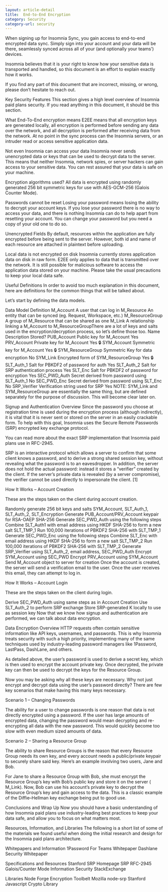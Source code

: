 ```yaml
---
layout: article-detail
title:  End-to-End Encryption
category: Security
category-url: security
---
```


When signing up for Insomnia Sync, you gain access to end-to-end encrypted data sync. Simply sign into your account and your data will be there, seamlessly synced across all of your (and optionally your teams’) devices.

Insomnia believes that it is your right to know how your sensitive data is transported and handled, so this document is an effort to explain exactly how it works.

If you find any part of this document that are incorrect, missing, or wrong, please don’t hesitate to reach out.

Key Security Features
This section gives a high level overview of Insomnia paid plans security. If you read anything in this document, it should be this section.

What End-To-End encryption means
E2EE means that all encryption keys are generated locally, all encryption is performed before sending any data over the network, and all decryption is performed after receiving data from the network. At no point in the sync process can the Insomnia servers, or an intruder read or access sensitive application data.

Not even Insomnia can access your data
Insomnia never sends unencrypted data or keys that can be used to decrypt data to the server. This means that neither Insomnia, network spies, or server hackers can gain access to your sensitive data. You can rest assured that your data is safe on your machine.

Encryption algorithms used?
All data is encrypted using randomly generated 256 bit symmetric keys for use with AES-GCM-256 (Galois Counter Mode).

Passwords cannot be reset
Losing your password means losing the ability to decrypt your account keys. If you lose your password there is no way to access your data, and there is nothing Insomnia can do to help apart from resetting your account. You can change your password but you need a copy of your old one to do so.

Unencrypted Fields
By default, resources within the application are fully encrypted before being sent to the server. However, both id and name of each resource are attached in plaintext before uploading.

Local data is not encrypted on disk
Insomnia currently stores application data on disk in raw form. E2EE only applies to data that is transmitted over the network. It is still possible for malicious software to access the application data stored on your machine. Please take the usual precautions to keep your local data safe.

Useful Definitions
In order to avoid too much explanation in this document, here are definitions for the common things that will be talked about.

Let’s start by defining the data models.

Data Model	Definition
M_Account	A user that can log in
M_Resource	An entity that can be synced (eg. Request, Workspace, etc.)
M_ResourceGroup	A group of M_Resource that can be shared as one
M_Link	A relationship linking a M_Account to M_ResourceGroupThere are a lot of keys and salts used in the encryption/decryption process, so let’s define those too.
Name	Description	Stored?
PUB_Account	Public key for M_Account	Yes
PRV_Account	Private key for M_Account	Yes 🔒
SYM_Account	Symmetric key for M_Account	Yes 🔒
SYM_ResourceGroup	Symmetric Key for data encryption	No
SYM_Link	Encrypted form of SYM_ResourceGroup	Yes 🔒
SLT_Auth_1	Salt for PBKDF2 of password for auth	Yes
SLT_Auth_2	Salt for SRP authentication process	Yes
SLT_Enc	Salt for PBKDF2 of password for encryption	Yes
SEC_PWD_Auth	Secret derived from password using SLT_Auth_1	No
SEC_PWD_Enc	Secret derived from password using SLT_Enc	No
SRP_Verifier	Verification string used for SRP	Yes
NOTE: SYM_Link and SYM_ResourceGroup are essentially the same thing, but are defined separately for the purpose of discussion. This will become clear later on.

Signup and Authentication Overview
Since the password you choose at registration time is used during the encryption process (although indirectly), it is vital that it is never sent or stored on the server in an easily crackable form. To help with this goal, Insomnia uses the Secure Remote Passwords (SRP) encrypted key exchange protocol.

You can read more about the exact SRP implementation that Insomnia paid plans use in RFC-2945.

SRP is an interactive protocol which allows a server to confirm that some client knows a password, and to derive a strong shared session key, without revealing what the password is to an eavesdropper. In addition, the server does not hold the actual password: instead it stores a “verifier” created by the client. If the server’s private data is revealed (by a server compromise), the verifier cannot be used directly to impersonate the client. [1]

How It Works – Account Creation

These are the steps taken on the client during account creation.

Randomly generate 256 bit keys and salts SYM_Account, SLT_Auth_1, SLT_Auth_2, SLT_Encryption
Generate PUB_Account/PRV_Account keypair for RSA-OAEP SHA-256
Generate SEC_PWD_Auth using the following steps
Combine SLT_Auth1 with email address using HKDF SHA-256 to form a new salt SLT_TMP_1
Run 100,000 iterations of PBKDF2 SHA-256 with SLT_TMP_1
Generate SEC_PWD_Enc using the following steps
Combine SLT_Enc with email address using HKDF SHA-256 to form a new salt SLT_TMP_2
Run 100,000 iterations of PBKDF2 SHA-256 with SLT_TMP_2
Generate SRP_Verifier using SLT_Auth_2, email address, SEC_PWD_Auth
Encrypt SYM_Account using SEC_PWD
Encrypt PRV_Account using SYM_Account
Send M_Account object to server for creation
Once the account is created, the server will send a verification email to the user. Once the user receives this email, they can attempt to log in.

How It Works – Account Login

These are the steps taken on the client during login.

Derive SEC_PWD_Auth using same steps as in Account Creation
Use SLT_Auth_2 to perform SRP exchange
Store SRP-generated K locally to use as session key
Now that we know how signup and authentication are performed, we can talk about data encryption.

Data Encryption Overview
HTTP requests often contain sensitive information like API keys, usernames, and passwords. This is why Insomnia treats security with such a high priority, implementing many of the same techniques used by industry-leading password managers like 1Password, LastPass, DashLane, and others.

As detailed above, the user’s password is used to derive a secret key, which is then used to encrypt the account private key. Once decrypted, the private key can then be used to decrypt the keys for the Resource Group.

Now you may be asking why all these keys are necessary. Why not just encrypt and decrypt data using the user’s password directly? There are few key scenarios that make having this many keys necessary.

Scenario 1 – Changing Passwords

The ability for a user to change passwords is one reason that data is not directly encrypted using a password. If the user has large amounts of encrypted data, changing the password would mean decrypting and re-encrypting all data with the new password. This would quickly become too slow with even medium sized amounts of data.

Scenario 2 – Sharing a Resource Group

The ability to share Resource Groups is the reason that every Resource Group needs its own key, and every account needs a public/private keypair to securely share said key. Here’s an example involving two users, Jane and Bob.

For Jane to share a Resource Group with Bob, she must encrypt the Resource Group’s key with Bob’s public key and store it on the server ( M_Link). Now, Bob can use his account’s private key to decrypt the Resource Group’s key and gain access to the data. This is a classic example of the Diffie–Hellman key exchange being put to good use.

Conclusions and Wrap Up
Now you should have a basic understanding of how Insomnia paid plans use industry-leading best practices to keep your data safe, and allow you to focus on what matters most.

Resources, Information, and Libraries
The following is a short list of some of the materials we found useful when doing the initial research and design for the Insomnia paid plans architecture.

Whitepapers and Information
1Password For Teams Whitepaper
Dashlane Security Whitepaper

Specifications and Resources
Stanford SRP Homepage
SRP RFC-2945
Galois/Counter Mode
Information Security StackExchange

Libraries
Node Forge Encryption Toolbelt
Mozilla node-srp
Stanford Javascript Crypto Library